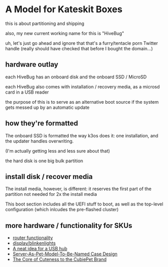 # A Model for Kateskit Boxes

this is about partitioning and shipping

also, my new current working name for this is "HiveBug"

uh, let's just go ahead and ignore that that's a furry/tentacle porn Twitter handle (really should have checked that before I bought the domain...)

## hardware outlay

each HiveBug has an onboard disk and the onboard SSD / MicroSD

each HiveBug also comes with installation / recovery media, as a microsd card in a USB reader

the purpose of this is to serve as an alternative boot source if the system gets messed up by an automatic update

## how they're formatted

The onboard SSD is formatted the way k3os does it: one installation, and the updater handles overwriting.

(I'm actually getting less and less sure about that)

the hard disk is one big bulk partition

## install disk / recover media

The install media, however, is different: it reserves the first part of the partition not needed for 2x the install media

This boot section includes all the UEFI stuff to boot, as well as the top-level configuration (which inlcudes the pre-flashed cluster)

## more hardware / functionality for SKUs

- [router functionality](b602f316-66be-4411-a630-3ea6200abd15.md)
- [display/blinkenlights](73222bd4-7fa7-42d6-ac16-05b8668b21be.md)
- [A neat idea for a USB hub](04df6942-a95a-48d5-b565-45affc7334c0.md)
- [Server-As-Pet-Model-To-Be-Named Case Design](95cb99c4-e4e4-40c1-a464-32b00ecca8da.md)
- [The Core of Cuteness to the CubiePet Brand](0d9a34c0-848c-4c02-acfe-36fd01b358f4.md)
